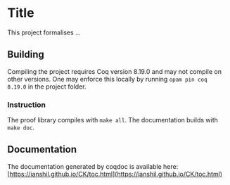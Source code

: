 # Title

This project formalises ...

## Building
Compiling the project requires Coq version 8.19.0 and may not compile on other versions. One may enforce this locally by running
`opam pin coq 8.19.0` in the project folder.

### Instruction

The proof library compiles with `make all`.
The documentation builds with `make doc`.

## Documentation

The documentation generated by coqdoc is available here:
[https://ianshil.github.io/CK/toc.html](https://ianshil.github.io/CK/toc.html)
